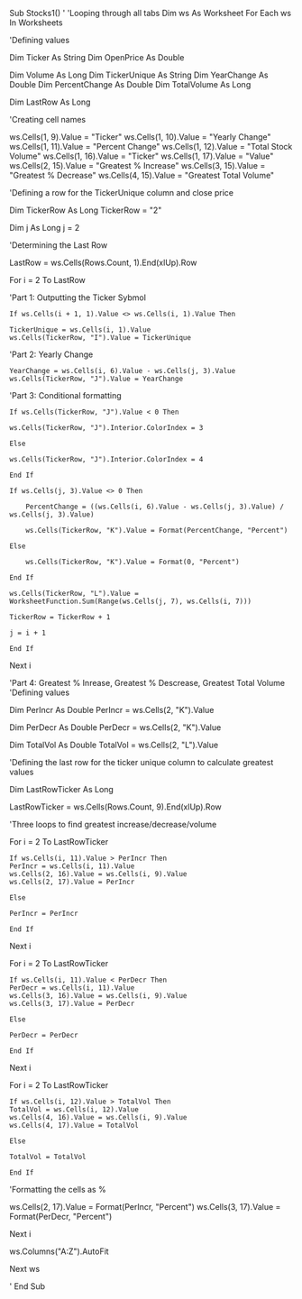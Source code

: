 Sub Stocks1()
'
'Looping through all tabs
Dim ws As Worksheet
For Each ws In Worksheets

'Defining values

Dim Ticker As String
Dim OpenPrice As Double
    
Dim Volume As Long
Dim TickerUnique As String
Dim YearChange As Double
Dim PercentChange As Double
Dim TotalVolume As Long

Dim LastRow As Long

'Creating cell names

 ws.Cells(1, 9).Value = "Ticker"
 ws.Cells(1, 10).Value = "Yearly Change"
 ws.Cells(1, 11).Value = "Percent Change"
 ws.Cells(1, 12).Value = "Total Stock Volume"
 ws.Cells(1, 16).Value = "Ticker"
 ws.Cells(1, 17).Value = "Value"
 ws.Cells(2, 15).Value = "Greatest % Increase"
 ws.Cells(3, 15).Value = "Greatest % Decrease"
 ws.Cells(4, 15).Value = "Greatest Total Volume"


'Defining a row for the TickerUnique column and close price

Dim TickerRow As Long
    TickerRow = "2"

Dim j As Long
    j = 2
    
'Determining the Last Row

LastRow = ws.Cells(Rows.Count, 1).End(xlUp).Row

For i = 2 To LastRow

'Part 1: Outputting the Ticker Sybmol

    If ws.Cells(i + 1, 1).Value <> ws.Cells(i, 1).Value Then

    TickerUnique = ws.Cells(i, 1).Value
    ws.Cells(TickerRow, "I").Value = TickerUnique
    
'Part 2: Yearly Change

    YearChange = ws.Cells(i, 6).Value - ws.Cells(j, 3).Value
    ws.Cells(TickerRow, "J").Value = YearChange
    
'Part 3: Conditional formatting
   

    If ws.Cells(TickerRow, "J").Value < 0 Then
    
    ws.Cells(TickerRow, "J").Interior.ColorIndex = 3
                
    Else
    
    ws.Cells(TickerRow, "J").Interior.ColorIndex = 4
    
    End If
    
    If ws.Cells(j, 3).Value <> 0 Then
    
        PercentChange = ((ws.Cells(i, 6).Value - ws.Cells(j, 3).Value) / ws.Cells(j, 3).Value)
        
        ws.Cells(TickerRow, "K").Value = Format(PercentChange, "Percent")
                    
    Else
                    
        ws.Cells(TickerRow, "K").Value = Format(0, "Percent")
                    
    End If
    
    ws.Cells(TickerRow, "L").Value = WorksheetFunction.Sum(Range(ws.Cells(j, 7), ws.Cells(i, 7)))

    TickerRow = TickerRow + 1
    
    j = i + 1

    End If
    
Next i

'Part 4: Greatest % Inrease, Greatest % Descrease, Greatest Total Volume
'Defining values

Dim PerIncr As Double
PerIncr = ws.Cells(2, "K").Value

Dim PerDecr As Double
PerDecr = ws.Cells(2, "K").Value

Dim TotalVol As Double
TotalVol = ws.Cells(2, "L").Value

'Defining the last row for the ticker unique column to calculate greatest values

Dim LastRowTicker As Long

LastRowTicker = ws.Cells(Rows.Count, 9).End(xlUp).Row

'Three loops to find greatest increase/decrease/volume

For i = 2 To LastRowTicker

    If ws.Cells(i, 11).Value > PerIncr Then
    PerIncr = ws.Cells(i, 11).Value
    ws.Cells(2, 16).Value = ws.Cells(i, 9).Value
    ws.Cells(2, 17).Value = PerIncr
                
    Else
                
    PerIncr = PerIncr

    End If

Next i

For i = 2 To LastRowTicker

    If ws.Cells(i, 11).Value < PerDecr Then
    PerDecr = ws.Cells(i, 11).Value
    ws.Cells(3, 16).Value = ws.Cells(i, 9).Value
    ws.Cells(3, 17).Value = PerDecr
                
    Else
                
    PerDecr = PerDecr

    End If

Next i

For i = 2 To LastRowTicker

    If ws.Cells(i, 12).Value > TotalVol Then
    TotalVol = ws.Cells(i, 12).Value
    ws.Cells(4, 16).Value = ws.Cells(i, 9).Value
    ws.Cells(4, 17).Value = TotalVol
                
    Else
                
    TotalVol = TotalVol

    End If

'Formatting the cells as %

ws.Cells(2, 17).Value = Format(PerIncr, "Percent")
ws.Cells(3, 17).Value = Format(PerDecr, "Percent")

Next i

ws.Columns("A:Z").AutoFit

Next ws

'
End Sub